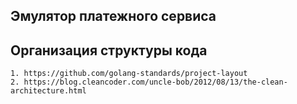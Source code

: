 ## Эмулятор платежного сервиса

## Организация структуры кода
    1. https://github.com/golang-standards/project-layout
    2. https://blog.cleancoder.com/uncle-bob/2012/08/13/the-clean-architecture.html